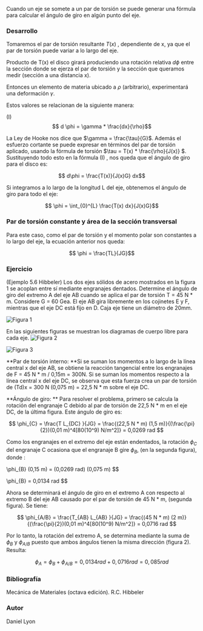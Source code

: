 Cuando un eje se somete a un par de torsión se puede generar una fórmula para calcular el ángulo de giro en algún punto del eje. 

### Desarrollo
Tomaremos el par de torsión resultante $T(x)$ , dependiente de x, ya que el par de torsión puede variar a lo largo del eje. 

Producto de T(x) el disco girará produciendo una rotación relativa $d \phi$ entre la sección donde se ejerza el par de torsión y la sección que queramos medir (sección a una distancia x). 

Entonces un elemento de materia ubicado a $\rho$  (arbitrario), experimentará una deformación $\gamma$. 

Estos valores se relacionan de la siguiente manera: 

(I) $$ d \phi = \gamma * \frac{dx}{\rho}$$

La Ley de Hooke nos dice que $\gamma = \frac{\tau}{G}$. Además el esfuerzo cortante se puede expresar en términos del par de torsión aplicado, usando la fórmula de torsión $\tau = T(x) * \frac{\rho}{J(x)} $. 
Sustituyendo todo esto en la fórmula (I) , nos queda que el ángulo de giro para el disco es: 

$$ d\phi = \frac{T(x)}{J(x)G} dx$$

Si integramos a lo largo de la longitud L del eje, obtenemos el ángulo de giro para todo el eje: 

$$ \phi = \int_{0}^{L}  \frac{T(x) dx}{J(x)G}$$


### Par de torsión constante y área de la sección transversal
Para este caso,  como el par de torsión y el momento polar son constantes a lo largo del eje, la ecuación anterior nos queda: 

$$ \phi = \frac{TL}{JG}$$

### Ejercicio
(Ejemplo 5.6 Hibbeler) 
Los dos ejes sólidos de acero mostrados en la figura 1 se acoplan entre sí mediante engranajes dentados. Determine el ángulo de giro del extremo A del eje AB cuando se aplica el par de torsión T = 45 N * m. Considere G = 60 Gea. El eje AB gira libremente en los cojinetes E y F, mientras que el eje DC está fijo en D. Caja eje tiene un diámetro de 20mm. 

![Figura 1](./images/ejercisio_angulo_de_giro_1.png)

En las siguientes figuras se muestran los diagramas de cuerpo libre para cada eje. 
![Figura 2](./images/ejercisio_angulo_de_giro_2.png)

![Figura 3](./images/ejercisio_angulo_de_giro_3.png)

**Par de torsión interno: **Si se suman los momentos a lo largo de la línea central x del eje AB, se obtiene la reacción tangencial entre los engranajes de F = 45 N * m / 0,15m = 300N. Si se suman los momentos respecto a la línea central x del eje DC, se observa que esta fuerza crea un par de torsión de (Td)x = 300 N (0,075 m) = 22,5 N * m sobre el eje DC. 

**Ángulo de giro: ** Para resolver el problema, primero se calcula la rotación del engranaje C debido al par de torsión de 22,5 N * m en el eje DC, de la última figura. Este ángulo de giro es: 

$$ \phi_{C} = \frac{T L_{DC} }{JG} = \frac{(22,5 N * m) (1,5 m)}{(\frac{\pi}{2})(0,01 m)^4[80(10^9) N/m^2]} = 0,0269 rad $$

Como los engranajes en el extremo del eje están endentados, la rotación $\phi_{C}$ del engranaje C ocasiona que el engranaje B gire $\phi_{B}$, (en la segunda figura), donde :

$$  $$ \phi_{B} (0,15 m) = (0,0269 rad) (0,075 m) $$

$$  $$ \phi_{B} = 0,0134 rad $$

Ahora se determinará el ángulo de giro en el extremo A con respecto al extremo B del eje AB causado por el par de torsión de 45 N * m, (segunda figura). Se tiene: 

$$ \phi_{A/B} = \frac{T_{AB} L_{AB} }{JG} = \frac{(45 N * m) (2 m)}{(\frac{\pi}{2})(0,01 m)^4[80(10^9) N/m^2]} = 0,0716 rad $$

Por lo tanto, la rotación del extremo A, se determina mediante la suma de $\phi_{B}$ y $\phi_{A/B}$ puesto que ambos ángulos tienen la misma dirección (figura 2). Resulta: 

$$   \phi_{A} = \phi_{B} + \phi_{A/B} = 0,0134 rad + 0,0716 rad = 0,085 rad $$


### Bibliografía 
Mecánica de Materiales (octava edición). R.C. Hibbeler

### Autor
Daniel Lyon
